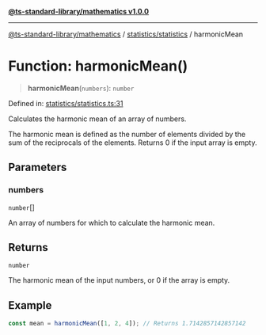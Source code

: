 [**@ts-standard-library/mathematics v1.0.0**](../../../README.md)

***

[@ts-standard-library/mathematics](../../../README.md) / [statistics/statistics](../README.md) / harmonicMean

# Function: harmonicMean()

> **harmonicMean**(`numbers`): `number`

Defined in: [statistics/statistics.ts:31](https://github.com/gabaudette/ts-stdlib/blob/ea80ba1db09c741e99f8cb19e94e5a29b81b623b/packages/mathematics/src/statistics/statistics.ts#L31)

Calculates the harmonic mean of an array of numbers.

The harmonic mean is defined as the number of elements divided by the sum of the reciprocals of the elements.
Returns 0 if the input array is empty.

## Parameters

### numbers

`number`[]

An array of numbers for which to calculate the harmonic mean.

## Returns

`number`

The harmonic mean of the input numbers, or 0 if the array is empty.

## Example

```typescript
const mean = harmonicMean([1, 2, 4]); // Returns 1.7142857142857142
```
